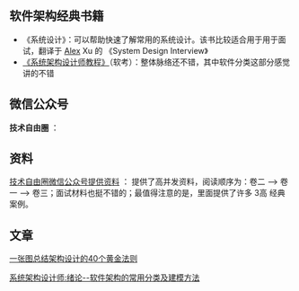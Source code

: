 ## 软件架构经典书籍

- 《系统设计》：可以帮助快速了解常用的系统设计。该书比较适合用于用于面试，翻译于  [Alex](https://so.csdn.net/so/search?q=Alex&spm=1001.2101.3001.7020) Xu 的 《System Design Interview》
- [《系统架构设计师教程》]( https://pan.baidu.com/share/init?surl=ZUCq3CskdqqbSywt2ZwHpQ&pwd=yujm )（软考）：整体脉络还不错，其中软件分类这部分感觉讲的不错





## 微信公众号

**技术自由圈** ：



## 资料

[技术自由圈微信公众号提供资料](https://pan.baidu.com/s/19CXjBWnnmKNiA6h5XyNNMg?pwd=vcxx) ： 提供了高并发资料，阅读顺序为：卷二 —> 卷一 —> 卷三；面试材料也挺不错的；最值得注意的是，里面提供了许多 3高 经典案例。



## 文章

[一张图总结架构设计的40个黄金法则](https://mp.weixin.qq.com/s/eDEjSdf93HE35ndVPpH13A)

[系统架构设计师:绪论--软件架构的常用分类及建模方法](https://mp.weixin.qq.com/s/NDkfVH4e3TwkjbplP8wD3A)